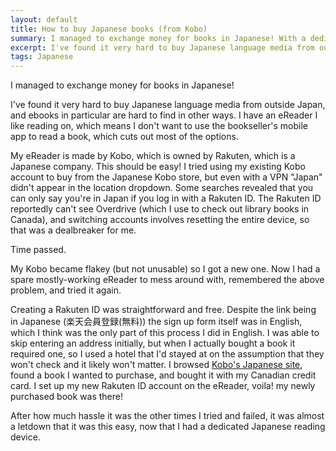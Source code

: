 ```yaml
---
layout: default
title: How to buy Japanese books (from Kobo)
summary: I managed to exchange money for books in Japanese! With a dedicated Kobo eReader and a Rakuten ID, I bought Japanese language books and synced them to the eReader.
excerpt: I've found it very hard to buy Japanese language media from outside Japan, and ebooks in particular are hard to find in other ways. I have an eReader I like reading on, which means I don't want to use the bookseller's mobile app to read a book, which cuts out most of the options. My eReader is made by Kobo, which is owned by Rakuten, which is a Japanese company. This should be easy!
tags: Japanese
---
```


I managed to exchange money for books in Japanese!

I've found it very hard to buy Japanese language media from outside Japan, and ebooks in particular are hard to find in other ways. I have an eReader I like reading on, which means I don't want to use the bookseller's mobile app to read a book, which cuts out most of the options.

My eReader is made by Kobo, which is owned by Rakuten, which is a Japanese company. This should be easy! I tried using my existing Kobo account to buy from the Japanese Kobo store, but even with a VPN "Japan" didn't appear in the location dropdown. Some searches revealed that you can only say you're in Japan if you log in with a Rakuten ID. The Rakuten ID reportedly can't see Overdrive (which I use to check out library books in Canada), and switching accounts involves resetting the entire device, so that was a dealbreaker for me.

Time passed.

My Kobo became flakey (but not unusable) so I got a new one. Now I had a spare mostly-working eReader to mess around with, remembered the above problem, and tried it again.

Creating a Rakuten ID was straightforward and free. Despite the link being in Japanese (楽天会員登録(無料)) the sign up form itself was in English, which I think was the only part of this process I did in English. I was able to skip entering an address initially, but when I actually bought a book it required one, so I used a hotel that I'd stayed at on the assumption that they won't check and it likely won't matter. I browsed [Kobo's Japanese site](https://www.kobo.com/jp/ja), found a book I wanted to purchase, and bought it with my Canadian credit card. I set up my new Rakuten ID account on the eReader, voila! my newly purchased book was there!

After how much hassle it was the other times I tried and failed, it was almost a letdown that it was this easy, now that I had a dedicated Japanese reading device.
